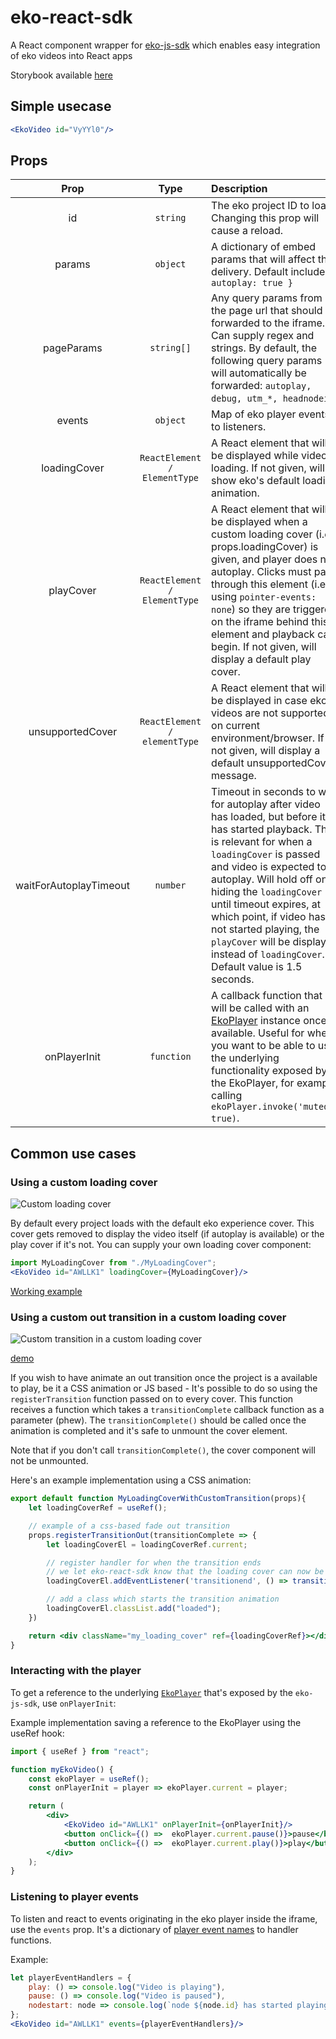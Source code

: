 # eko-react-sdk

A React component wrapper for [eko-js-sdk](https://github.com/EkoLabs/eko-js-sdk) which enables easy integration of eko videos into React apps

Storybook available [here](https://main--5fe370769d789f0021bf9442.chromatic.com/)

## Simple usecase

```jsx
<EkoVideo id="VyYYl0"/>
```

## Props

| Prop           | Type           | Description  |
| :-------------: |:--------------:| :------------|
| id | `string` | The eko project ID to load. Changing this prop will cause a reload. |
| params | `object` | A dictionary of embed params that will affect the delivery. Default includes `{ autoplay: true }` |
| pageParams | `string[]` | Any query params from the page url that should be forwarded to the iframe. Can supply regex and strings. By default, the following query params will automatically be forwarded: `autoplay, debug, utm_*, headnodeid`. |
| events | `object` | Map of eko player events to listeners. |
| loadingCover | `ReactElement / ElementType` | A React element that will be displayed while video is loading. If not given, will show eko's default loading animation. |
| playCover | `ReactElement / ElementType` | A React element that will be displayed when a custom loading cover (i.e. props.loadingCover) is given, and player does not autoplay. Clicks must pass through this element (i.e. using `pointer-events: none`) so they are triggered on the iframe behind this element and playback can begin. If not given, will display a default play cover. |
| unsupportedCover | `ReactElement / elementType` | A React element that will be displayed in case eko videos are not supported on current environment/browser. If not given, will display a default unsupportedCover message. |
| waitForAutoplayTimeout | `number` | Timeout in seconds to wait for autoplay after video has loaded, but before it has started playback. This is relevant for when a `loadingCover` is passed and video is expected to autoplay. Will hold off on hiding the `loadingCover` until timeout expires, at which point, if video has not started playing, the `playCover` will be displayed instead of `loadingCover`. Default value is 1.5 seconds. |
| onPlayerInit | `function` | A callback function that will be called with an [EkoPlayer](https://github.com/EkoLabs/eko-js-sdk#ekoplayer) instance once available. Useful for when you want to be able to use the underlying functionality exposed by the EkoPlayer, for example calling `ekoPlayer.invoke('muted', true)`. |

## Common use cases

### Using a custom loading cover

![Custom loading cover](https://user-images.githubusercontent.com/3951311/103168643-a433df80-483d-11eb-9177-78da47bb4d83.gif)

By default every project loads with the default eko experience cover. This cover gets removed to display the video itself (if autoplay is available) or the play cover if it's not. You can supply your own loading cover component:

```jsx
import MyLoadingCover from "./MyLoadingCover";
<EkoVideo id="AWLLK1" loadingCover={MyLoadingCover}/>
```

[Working example](https://5fe370769d789f0021bf9442-nsefptgmww.chromatic.com/?path=/story/example-ekovideo--custom-loading-cover)

### Using a custom out transition in a custom loading cover

![Custom transition in a custom loading cover](https://user-images.githubusercontent.com/3951311/103168637-98e0b400-483d-11eb-9a44-c39f29ed82b2.gif)

[demo](https://5fe370769d789f0021bf9442-nsefptgmww.chromatic.com/?path=/story/example-ekovideo--custom-loading-cover-with-custom-transition)

If you wish to have animate an out transition once the project is a available to play, be it a CSS animation or JS based - It's possible to do so using the `registerTransition` function passed on to every cover. This function receives a function which takes a `transitionComplete` callback function as a parameter (phew). The `transitionComplete()` should be called once the animation is completed and it's safe to unmount the cover element.

Note that if you don't call `transitionComplete()`, the cover component will not be unmounted.

Here's an example implementation using a CSS animation:

```jsx
export default function MyLoadingCoverWithCustomTransition(props){
    let loadingCoverRef = useRef();

    // example of a css-based fade out transition
    props.registerTransitionOut(transitionComplete => {
        let loadingCoverEl = loadingCoverRef.current;

        // register handler for when the transition ends
        // we let eko-react-sdk know that the loading cover can now be removed
        loadingCoverEl.addEventListener('transitionend', () => transitionComplete(), { once: true });

        // add a class which starts the transition animation
        loadingCoverEl.classList.add("loaded");
    })

    return <div className="my_loading_cover" ref={loadingCoverRef}></div>
}
```

### Interacting with the player

To get a reference to the underlying [`EkoPlayer`](https://github.com/EkoLabs/eko-js-sdk#ekoplayerel) that's exposed by the `eko-js-sdk`, use `onPlayerInit`:

Example implementation saving a reference to the EkoPlayer using the useRef hook:

```jsx
import { useRef } from "react";

function myEkoVideo() {
    const ekoPlayer = useRef();
    const onPlayerInit = player => ekoPlayer.current = player;

    return (
        <div>
            <EkoVideo id="AWLLK1" onPlayerInit={onPlayerInit}/>
            <button onClick={() =>  ekoPlayer.current.pause()}>pause</button>
            <button onClick={() =>  ekoPlayer.current.play()}>play</button>
        </div>
    );
}
```

### Listening to player events

To listen and react to events originating in the eko player inside the iframe, use the `events` prop.
It's a dictionary of [player event names](https://developer.eko.com/api/InterludePlayer.html#Events) to handler functions.

Example:

```jsx
let playerEventHandlers = {
    play: () => console.log("Video is playing"),
    pause: () => console.log("Video is paused"),
    nodestart: node => console.log(`node ${node.id} has started playing`)
};
<EkoVideo id="AWLLK1" events={playerEventHandlers}/>
```

